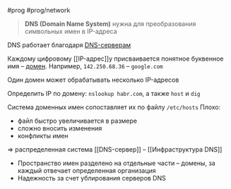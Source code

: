 #prog #prog/network 

> **DNS (Domain Name System)** нужна для преобразования символьных имен в IP-адреса

DNS работает благодаря [DNS-серверам](DNS-сервер.md)

Каждому цифровому [[IP-адрес]]у присваивается понятное буквенное имя – [домен](Домен). Например, `142.250.68.36` – `google.com`

Один домен может обрабатывать несколько IP-адресов

Определить IP по домену: `nslookup habr.com`, а также `host` и `dig`


Система доменных имен сопоставляет их по файлу `/etc/hosts`
Плохо:
- файл быстро увеличивается в размере
- сложно вносить изменения
- конфликты имен

⇒ распределенная система [[DNS-сервер]] – [[Инфраструктура DNS]]
- Пространство имен разделено на отдельные части – домены, за каждый отвечает определенная организация
- Надежность за счет ублирования серверов DNS